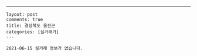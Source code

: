 ---
    layout: post
    comments: true
    title: 경상북도 울진군
    categories: [실거래가]
    ---

    2021-06-15 실거래 정보가 없습니다.

    